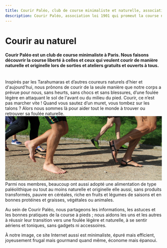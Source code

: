 ```yaml
---
title: Courir Paléo, club de course minimaliste et naturelle, association à Paris
description: Courir Paléo, association loi 1901 qui promeut la course naturelle et minimaliste ainsi que l'alimentation originelle de l'Homme non sédentaire. Nos sorties et ateliers à Paris sont gratuits et ouverts à tous.
---
```

# Courir au naturel
#### Courir Paléo est un club de course minimaliste à Paris. Nous faisons découvrir la course liberté à celles et ceux qui veulent courir de manière naturelle et originelle lors de sorties et ateliers gratuits et ouverts à tous.
<br>Inspirés par les Tarahumaras et d’autres coureurs naturels d’hier et d'aujourd'hui, nous prônons de courir de la seule manière que notre corps a prévue pour nous, sans heurts, sans chocs et sans blessures, d’une foulée légère en attaquant le sol de l'avant ou du milieu du pied. Courir, ce n’est pas marcher vite&nbsp;! Quand vous sautez d’un muret, vous tombez sur les talons&nbsp;? Alors nous sommes là pour aider tout le monde à trouver ou retrouver sa foulée naturelle.
<br>![Courir Paleo](/assets/images/CourirPaleo_course_Parc-Montsouris_foulees_1200px.jpg)
<br>Parmi nos membres, beaucoup ont aussi adopté une alimentation de type paléolithique ou tout au moins naturelle et originelle elle aussi, sans produits transformés, pauvre en céréales, riche en fruits et légumes de saisons et en bonnes protéines et graisses, végétales ou animales.

Au sein de Courir Paléo, nous partageons les informations, les astuces et les bonnes pratiques de la course à pieds&nbsp;; nous aidons les uns et les autres à réussir leur transition vers une foulée légère et naturelle, à se sentir aériens et toniques, sans gadgets ni accessoires.

À notre image, ce site Internet aussi est minimaliste, épuré mais efficient, joyeusement frugal mais gourmand quand même, économe mais épanoui.

